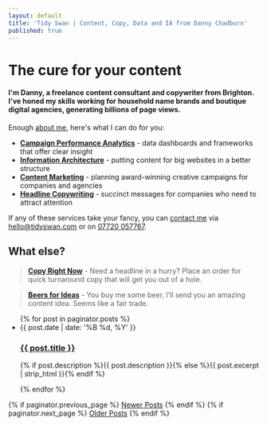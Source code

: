 ```yaml
---
layout: default
title: 'Tidy Swan | Content, Copy, Data and IA from Danny Chadburn'
published: true
---
```



# The cure for your content

#### I'm Danny, a freelance content consultant and copywriter from Brighton. I've honed my skills working for household name brands and boutique digital agencies, generating billions of page views.

Enough [about me](/about), here's what I can do for you:

- **[Campaign Performance Analytics](/content-campaign-analytics)** - data dashboards and frameworks that offer clear insight
- **[Information Architecture](/content-information-architecture)** - putting content for big websites in a better structure
- **[Content Marketing](/creative-content-marketing)** - planning award-winning creative campaigns for companies and agencies
- **[Headline Copywriting](/headline-copywriting)** - succinct messages for companies who need to attract attention

If any of these services take your fancy, you can [contact me](/contact) via [hello@tidyswan.com](mailto:hello@tidyswan.com) or on <a href="tel:+447720057767">07720 057767</a>.

## What else?

> **[Copy Right Now](/copy-right-now)** - Need a headline in a hurry? Place an order for quick turnaround copy that will get you out of a hole.

> **[Beers for Ideas](/beers-for-ideas)** - You buy me some beer, I'll send you an amazing content idea. Seems like a fair trade.

<div>
  <ul class="posts noList">
    {% for post in paginator.posts %}
      <li>
        <span class="date">{{ post.date | date: '%B %d, %Y' }}</span>
        <h3><a class="post-link" href="{{ post.url | prepend: site.baseurl }}">{{ post.title }}</a></h3>
        <p>{% if post.description %}{{ post.description }}{% else %}{{ post.excerpt | strip_html }}{% endif %}</p>
      </li>
    {% endfor %}
  </ul>
  <!-- Pagination links -->
  <div class="pagination">
    {% if paginator.previous_page %}
      <a href="{{ paginator.previous_page_path | prepend: site.baseurl }}" class="previous button__outline">Newer Posts</a> 
    {% endif %}
    {% if paginator.next_page %}
      <a href="{{ paginator.next_page_path | prepend: site.baseurl }}" class="next button__outline">Older Posts</a>
    {% endif %}
  </div>
</div>
